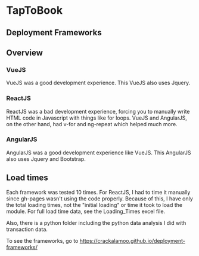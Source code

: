 # TapToBook
## Deployment Frameworks

## Overview
### VueJS
VueJS was a good development experience. This VueJS also uses Jquery.
### ReactJS
ReactJS was a bad development experience, forcing you to manually write HTML code in Javascript with things like for loops. VueJS and AngularJS, on the other hand, had v-for and ng-repeat which helped much more.
### AngularJS
AngularJS was a good development experience like VueJS. This AngularJS also uses Jquery and Bootstrap.

## Load times
Each framework was tested 10 times. For ReactJS, I had to time it manually since gh-pages wasn't using the code properly. Because of this, I have only the total loading times, not the "initial loading" or time it took to load the module.
For full load time data, see the Loading_Times excel file.

Also, there is a python folder including the python data analysis I did with transaction data.

To see the frameworks, go to https://crackalamoo.github.io/deployment-frameworks/

